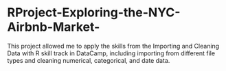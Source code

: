 # RProject-Exploring-the-NYC-Airbnb-Market-

This project allowed me to apply the skills from the Importing and Cleaning Data with R skill track in DataCamp, including importing from different file types and cleaning numerical, categorical, and date data. 

